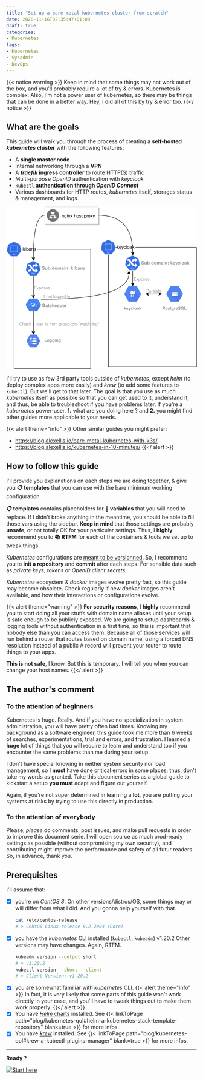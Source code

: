 ```yaml
---
title: "Set up a bare-metal kubernetes cluster from scratch"
date: 2020-11-16T02:35:47+01:00
draft: true
categories:
- Kubernetes
tags:
- Kubernetes
- Sysadmin
- DevOps
---
```


{{< notice warning >}}
Keep in mind that some things may not work out of the box, and you'll probably require a lot of try & errors. Kubernetes is complex. Also, I'm not a power user of kubernetes, so there may be things that can be done in a better way. Hey, I did all of this by try & error too.
{{</ notice >}}

## What are the goals

This guide will walk you through the process of creating a **self-hosted *kubernetes* cluster** with the following features:
* A **single master node**
* Internal networking through a **VPN**
* A ***traefik* ingress controller** to route HTTP(S) traffic
* Multi-purpose *OpenID* authentication with *keycloak*
* `kubectl` **authentication through *OpenID Connect***
* Various dashboards for HTTP routes, *kubernetes* itself, storages status & management, and logs.

![Complete architecture](./_assets/complete-architecture.svg)

I'll try to use as few 3rd party tools outside of *kubernetes*, except *helm* (to deploy complex apps more easily) and *krew* (to add some features to `kubectl`). But we'll get to that later. The goal is that you use as much *kubernetes* itself as possible so that you can get used to it, understand it, and thus, be able to troubleshoot if you have problems later. If you're a *kubernetes* power-user, **1.** what are you doing here ? and **2.** you might find other guides more applicable to your needs.

{{< alert theme="info" >}}
Other similar guides you might prefer:

* https://blog.alexellis.io/bare-metal-kubernetes-with-k3s/
* https://blog.alexellis.io/kubernetes-in-10-minutes/
{{</ alert >}}

## How to follow this guide

I'll provide you explanations on each steps we are doing together, & give you **:clipboard: templates** that you can use with the bare minimum working configuration.

**:clipboard: templates** contains placeholders for **:bookmark: variables** that you will need to replace. If I didn't broke anything in the meantime, you should be able to fill those vars using the sidebar. **Keep in mind** that those settings are probably **unsafe**, or not totally OK for your particular settings. Thus, I **highly** recommend you to **:books: RTFM** for each of the containers & tools we set up to tweak things.

*Kubernetes* configurations are [meant to be versionned](<!-- TODO -->). So, I recommend you to **init a repository** and **commit** after each steps. For sensible data such as *private keys*, *tokens* or *OpenID client secrets*, <!-- TODO: Uniformize -->.

*Kubernetes* ecosystem & *docker* images evolve pretty fast, so this guide may become obsolete. Check regularly if new *docker* images aren't available, and how their interactions or configurations evolve.

{{< alert theme="warning" >}}
**For security reasons**, I **highly** recommend you to start doing all your stuffs with domain name aliases until your setup is safe enough to be publicly exposed. We are going to setup dashboards & logging tools without authentication in a first time, so this is important that nobody else than you can access them. Because all of those services will run behind a router that routes based on domain name, using a forced DNS resolution instead of a public A record will prevent your router to route things to your apps.

**This is not safe**, I know. But this is temporary. I will tell you when you can change your host names.
{{</ alert >}}

## The author's comment

### To the attention of **beginners**

Kubernetes is huge. Really. And if you have no specialization in system administration, you will have pretty often bad times. Knowing my background as a software engineer, this guide took me more than 6 weeks of searches, experimentations, trial and errors, and frustration. I learned a **huge** lot of things that you will require to learn and understand too if you encounter the same problems than me during your setup.

I don't have special knowing in neither system security nor load management, so I **must** have done critical errors in some places; thus, don't take my words as granted. Take this document series as a global guide to kickstart a setup **you must** adapt and figure out yourself.

Again, if you're not super determined in learning a **lot**, you are putting your systems at risks by trying to use this directly in production.

### To the attention of **everybody**

Please, *please* do comments, post issues, and make pull requests in order to improve this document serie. I will open source as much prod-ready settings as possible (without compromising my own security), and contributing might improve the performance and safety of all futur readers. So, in advance, thank you.

## Prerequisites

I'll assume that:

* [x] you're on *CentOS 8*.
  On other versions/distros/OS, some things may or will differ from what I did. And you gonna help yourself with that.
  ```sh
  cat /etc/centos-release
  # > CentOS Linux release 8.2.2004 (Core)
  ```
* [x] you have the *kubernetes* CLI installed (`kubectl`, `kubeadm`) v1.20.2
  Other versions may have changes. Again, RTFM.
  ```sh
  kubeadm version --output short
  # » v1.20.2
  kubectl version --short --client
  # » Client Version: v1.20.2
  ```
* [x] you are somewhat familiar with *kubernetes* CLI.
  {{< alert theme="info" >}}
  In fact, it is very likely that some parts of this guide won't work directly in your case, and you'll have to tweak things out to make them work properly.
  {{</ alert >}}
* [x] You have [*Helm* charts](https://helm.sh/) installed. 
  See {{< linkToPage path="blog/kubernetes-qol#helm-a-kubernetes-stack-template-repository" blank=true >}} for more infos.
* [x] You have [*krew*](https://krew.sigs.k8s.io/) installed.
  See {{< linkToPage path="blog/kubernetes-qol#krew-a-kubectl-plugins-manager" blank=true >}} for more infos.

---

**Ready ?**

[![Start here](https://media.giphy.com/media/JykvbWfXtAHSM/giphy.gif)](./00-vpn/)